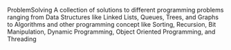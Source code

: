 ProblemSolving
A collection of solutions to different programming problems ranging from Data Structures like Linked Lists, Queues, Trees, and Graphs to Algorithms and other programming concept like Sorting, Recursion, Bit Manipulation, Dynamic Programming, Object Oriented Programming, and Threading
